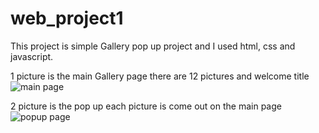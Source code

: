 # web_project1
This project is simple Gallery pop up project and
I used html, css and javascript. 

1 picture is the main Gallery page there are 12 pictures and welcome title
![main page](https://user-images.githubusercontent.com/117292231/199566418-802af94b-af45-48e5-bb39-1ce97bbc1a79.png)

2 picture is the pop up each picture is come out on the main page
![popup page](https://user-images.githubusercontent.com/117292231/199566849-545cff09-26f0-4904-9ad8-859b51fc5bf8.png)
